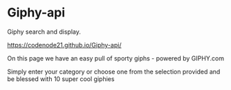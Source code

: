 # Giphy-api
Giphy search and display.

https://codenode21.github.io/Giphy-api/

On this page we have an easy pull of sporty giphs - powered by GIPHY.com

Simply enter your category or choose one from the selection provided and be blessed with 10 super cool giphies
